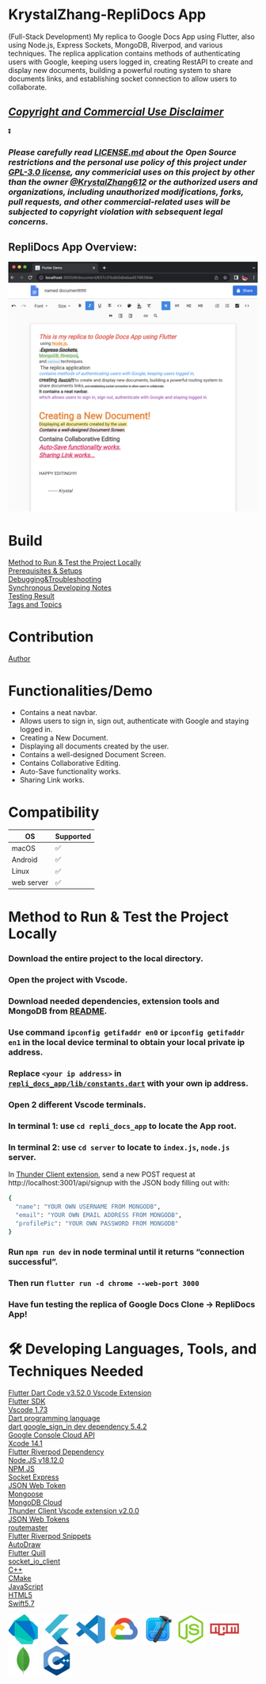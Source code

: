 # KrystalZhang-RepliDocs App
(Full-Stack Development) My replica to Google Docs App using Flutter, also using Node.js, Express Sockets, MongoDB, Riverpod, and various techniques. The replica application contains methods of authenticating users with Google, keeping users logged in, creating RestAPI to create and display new documents, building a powerful routing system to share documents links, and establishing socket connection to allow users to collaborate.
## ***[Copyright and Commercial Use Disclaimer](https://github.com/KrystalZhang612/KrystalZhang-Repli-Docs-App/blob/main/README.md#please-carefully-read-licensemd-about-the-open-source-restrictions-and-the-personal-use-policy-of-this-project-under-gpl-30-license-any-commericial-uses-on-this-project-by-other-than-the-owner-krystalzhang612-or-the-authorized-users-and-organizations-including-unauthorized-modifications-forks-pull-requests-and-other-commercial-related-uses-will-be-subjected-to-copyright-violation-with-sebsequent-legal-concerns)***

⏬

### ***Please carefully read [LICENSE.md](https://github.com/KrystalZhang612/KrystalZhang-Repli-Docs-App/blob/main/LICENSE) about the Open Source restrictions and the personal use policy of this project under [GPL-3.0 license](https://www.gnu.org/licenses/gpl-3.0.en.html), any commericial uses on this project by other than the owner [@KrystalZhang612](https://github.com/KrystalZhang612) or the authorized users and organizations, including unauthorized modifications, forks, pull requests, and other commercial-related uses will be subjected to copyright violation with sebsequent legal concerns.***
## RepliDocs App Overview:
![Screenshot](https://github.com/KrystalZhang612/KrystalZhang-Repli-Docs-App/blob/main/RepliDocs%20App%20Overview.png)<br/>
# Build
[Method to Run & Test the Project Locally](https://github.com/KrystalZhang612/KrystalZhang-Repli-Docs-App/blob/main/README.md#method-to-run--test-the-project-locally)<br/>
[Prerequisites & Setups]()<br/> 
[Debugging&Troubleshooting]()<br/> 
[Synchronous Developing Notes]()<br/>
[Testing Result]()<br/> 
[Tags and Topics]()<br/>
# Contribution
[Author]()
# Functionalities/Demo
- Contains a neat navbar.
- Allows users to sign in, sign out, authenticate with Google and staying logged in.
- Creating a New Document.
- Displaying all documents created by the user.
- Contains a well-designed Document Screen.
- Contains Collaborative Editing.
- Auto-Save functionality works.
- Sharing Link works.
# Compatibility
|   OS             | Supported          |
| -------          | ------------------ |
| macOS            | :white_check_mark: |
| Android          | :white_check_mark: |
| Linux            | ✅                 |
| web server       | ✅                 |
# Method to Run & Test the Project Locally
### Download the entire project to the local directory. 
### Open the project with Vscode. 
### Download needed dependencies, extension tools and MongoDB from [README](https://github.com/KrystalZhang612/KrystalZhang-Repli-Docs-App/blob/main/README.md). 
### Use command  `ipconfig getifaddr en0` or  `ipconfig getifaddr en1` in the local device terminal to obtain your local private ip address. 
### Replace `<your ip address>` in [`repli_docs_app/lib/constants.dart`](https://github.com/KrystalZhang612/KrystalZhang-Repli-Docs-App/blob/main/repli_docs_app/lib/constants.dart) with your own ip address. 
### Open 2 different Vscode terminals. 
### In terminal 1: use `cd repli_docs_app` to locate the App root. 
### In terminal 2: use `cd server` to locate to `index.js`, `node.js` server.
In [Thunder Client extension](https://www.thunderclient.com/), send a new POST request at http://localhost:3001/api/signup with the JSON body filling out with: 
```bash
{
  "name": "YOUR OWN USERNAME FROM MONGODB", 
  "email": "YOUR OWN EMAIL ADDRESS FROM MONGODB", 
  "profilePic": "YOUR OWN PASSWORD FROM MONGODB"
}
```
### Run `npm run dev` in node terminal until it returns “connection successful”.
### Then run `flutter run -d chrome --web-port 3000`
### Have fun testing the replica of Google Docs Clone -> RepliDocs App! 

# 🛠️ Developing Languages, Tools, and Techniques Needed
[Flutter Dart Code v3.52.0 Vscode Extension](https://marketplace.visualstudio.com/items?itemName=Dart-Code.flutter)<br/>
[Flutter SDK](https://docs.flutter.dev/get-started/install/macos)<br/>
[Vscode 1.73](https://code.visualstudio.com/updates/v1_73)<br/> 
[Dart programming language](https://dart.dev)<br/> 
[dart google_sign_in dev dependency 5.4.2](https://pub.dev/packages/google_sign_in)<br/>
[Google Console Cloud API](https://console.cloud.google.com/projectselector2/apis/dashboard?pli=1&supportedpurview=project)<br/> 
[Xcode 14.1](https://developer.apple.com/documentation/xcode-release-notes/xcode-14_1-release-notes)<br/> 
[Flutter Riverpod Dependency](https://codewithandrea.com/articles/flutter-state-management-riverpod/)<br/>
[Node.JS v18.12.0](https://nodejs.org/en/)<br/>
[NPM JS](https://www.npmjs.com)<br/> 
[Socket Express](https://socket.io/get-started/chat/)<br/>
[JSON Web Token](https://www.npmjs.com/package/jsonwebtoken)<br/> 
[Mongoose](https://www.npmjs.com/package/mongoose)<br/> 
[MongoDB Cloud](https://www.mongodb.com)<br/> 
[Thunder Client Vscode extension v2.0.0](https://www.thunderclient.com/)<br/>
[JSON Web Tokens](https://jwt.io/)<br/>
[routemaster](https://pub.dev/packages/routemaster)<br/> 
[Flutter Riverpod Snippets](https://marketplace.visualstudio.com/items?itemName=robert-brunhage.flutter-riverpod-snippets)<br/> 
[AutoDraw](https://www.autodraw.com/)<br/> 
[Flutter Quill](https://pub.dev/packages/flutter_quill)<br/> 
[socket_io_client](https://pub.dev/packages/socket_io_client)<br/> 
[C++](https://cplusplus.com/)<br/>
[CMake](https://cmake.org/)<br/>
[JavaScript](https://javascript.com/)<br/>
[HTML5](https://en.wikipedia.org/wiki/HTML5)<br/>
[Swift5.7](https://docs.swift.org/swift-book/)<br/>
<div>
  <img src="https://github.com/devicons/devicon/blob/master/icons/dart/dart-original.svg" title="dart" alt ="dart" width="60" height="60"/>&nbsp; 
  <img src ="https://github.com/devicons/devicon/blob/master/icons/flutter/flutter-original.svg" title="futter" alt ="flutter" width="60" height="60"/>&nbsp;  
  <img src = "https://github.com/devicons/devicon/blob/master/icons/vscode/vscode-original.svg" title="vscode" alt ="vscode" width="60" height="60"/>&nbsp;  
  <img src ="https://github.com/devicons/devicon/blob/master/icons/googlecloud/googlecloud-original.svg" title="google-cloud-console-api" alt ="google-cloud-console-api" width="60" height="60"/>&nbsp;  
  <img src ="https://github.com/devicons/devicon/blob/master/icons/xcode/xcode-original.svg" title="xcode" alt ="xcode" width="60" height="60"/>&nbsp; 
  <img src ="https://github.com/devicons/devicon/blob/master/icons/nodejs/nodejs-original.svg" title="nodejs" alt ="nodejs" width="60" height="60"/>&nbsp; 
  <img src ="https://github.com/devicons/devicon/blob/master/icons/npm/npm-original-wordmark.svg" title="npm" alt ="npm" width="60" height="60"/>&nbsp; 
  <img src ="https://github.com/devicons/devicon/blob/master/icons/mongodb/mongodb-original.svg" title="mongodb" alt ="mongodb" width="60" height="60"/>&nbsp; 
  <img src ="https://github.com/devicons/devicon/blob/master/icons/cplusplus/cplusplus-original.svg" title="cpp" alt ="cpp" width="60" height="60"/>&nbsp; 
       
      
</div>








































    





















